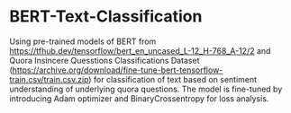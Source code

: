 # BERT-Text-Classification

Using pre-trained models of BERT from https://tfhub.dev/tensorflow/bert_en_uncased_L-12_H-768_A-12/2 and Quora Insincere Quesstions Classifications Dataset (https://archive.org/download/fine-tune-bert-tensorflow-train.csv/train.csv.zip) for classification of text based on sentiment understanding of underlying quora questions. The model is fine-tuned by introducing Adam optimizer and BinaryCrossentropy for loss analysis. 
